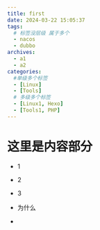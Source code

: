 ```yaml
---
title: first
date: 2024-03-22 15:05:37
tags: 
  # 标签没层级 属于多个
  - nacos
  - dubbo
archives:
  - a1
  - a2
categories:
  #单级多个标签
  - [Linux]
  - [Tools]
  # 多级多个标签
  - [Linux1, Hexo]
  - [Tools1, PHP]
---
```


# 这里是内容部分

- 1

- 2

- 3

- 为什么

- 
